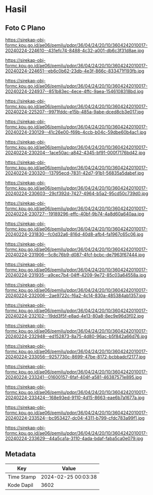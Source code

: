 # Hasil

## Foto C Plano

https://sirekap-obj-formc.kpu.go.id/ae06/pemilu/pdpr/36/04/24/20/10/3604242010017-20240224-224610--431efc74-8488-4c32-a001-db6c3f31d8ae.jpg

https://sirekap-obj-formc.kpu.go.id/ae06/pemilu/pdpr/36/04/24/20/10/3604242010017-20240224-224651--eb6c0b62-23db-4e3f-866c-833471f193fb.jpg

https://sirekap-obj-formc.kpu.go.id/ae06/pemilu/pdpr/36/04/24/20/10/3604242010017-20240224-224937--851b83ec-4ece-4ffc-9aea-1546108318bd.jpg

https://sirekap-obj-formc.kpu.go.id/ae06/pemilu/pdpr/36/04/24/20/10/3604242010017-20240224-225207--9971fddc-e15b-485a-9abe-dced8cb3e017.jpg

https://sirekap-obj-formc.kpu.go.id/ae06/pemilu/pdpr/36/04/24/20/10/3604242010017-20240224-230129--41c26e00-f69b-4ccb-b04c-59dbe60b4ac1.jpg

https://sirekap-obj-formc.kpu.go.id/ae06/pemilu/pdpr/36/04/24/20/10/3604242010017-20240224-230204--1ace50ac-a842-4345-bf91-000f7176bd42.jpg

https://sirekap-obj-formc.kpu.go.id/ae06/pemilu/pdpr/36/04/24/20/10/3604242010017-20240224-230320--13795ecd-7831-42d7-91b1-56835a5dabef.jpg

https://sirekap-obj-formc.kpu.go.id/ae06/pemilu/pdpr/36/04/24/20/10/3604242010017-20240224-230603--29cf392d-7427-4964-b5a2-95cd50c739d0.jpg

https://sirekap-obj-formc.kpu.go.id/ae06/pemilu/pdpr/36/04/24/20/10/3604242010017-20240224-230727--19189296-effc-40bf-9b74-4a8d60a640aa.jpg

https://sirekap-obj-formc.kpu.go.id/ae06/pemilu/pdpr/36/04/24/20/10/3604242010017-20240224-231830--fc0d32a6-816d-40d8-afb4-fa1967c65c06.jpg

https://sirekap-obj-formc.kpu.go.id/ae06/pemilu/pdpr/36/04/24/20/10/3604242010017-20240224-231906--5c8c76b9-d087-4fcf-bcbc-de7963f67444.jpg

https://sirekap-obj-formc.kpu.go.id/ae06/pemilu/pdpr/36/04/24/20/10/3604242010017-20240224-231935--a9cec7b4-04ff-4209-9e72-85c03a64558a.jpg

https://sirekap-obj-formc.kpu.go.id/ae06/pemilu/pdpr/36/04/24/20/10/3604242010017-20240224-232006--2ae9722c-f6a2-4c14-830a-485384ab1357.jpg

https://sirekap-obj-formc.kpu.go.id/ae06/pemilu/pdpr/36/04/24/20/10/3604242010017-20240224-232102--19dd3f5f-e8ad-4e13-80a8-8ec9e96d3f02.jpg

https://sirekap-obj-formc.kpu.go.id/ae06/pemilu/pdpr/36/04/24/20/10/3604242010017-20240224-232948--ed152873-8a75-4d80-96ac-b5f842a66d76.jpg

https://sirekap-obj-formc.kpu.go.id/ae06/pemilu/pdpr/36/04/24/20/10/3604242010017-20240224-233056--9257730c-8699-47be-8172-bcbbadcf2177.jpg

https://sirekap-obj-formc.kpu.go.id/ae06/pemilu/pdpr/36/04/24/20/10/3604242010017-20240224-233241--01600157-6faf-404f-a581-46387571e895.jpg

https://sirekap-obj-formc.kpu.go.id/ae06/pemilu/pdpr/36/04/24/20/10/3604242010017-20240224-233424--168e93ed-9110-4d15-8663-eae6b7a1677a.jpg

https://sirekap-obj-formc.kpu.go.id/ae06/pemilu/pdpr/36/04/24/20/10/3604242010017-20240224-233524--bc953427-dc04-4311-b799-cfdc783a99f1.jpg

https://sirekap-obj-formc.kpu.go.id/ae06/pemilu/pdpr/36/04/24/20/10/3604242010017-20240224-233629--44a5ca1a-3110-4ada-bdaf-faba5ca0e079.jpg


## Metadata

| Key        | Value               |
| ---------- | ------------------- |
| Time Stamp | 2024-02-25 00:03:38 |
| Kode Dapil | 3602                |



